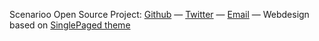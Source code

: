 Scenarioo Open Source Project:
<a href="https://github.com/scenarioo" target="_blank">Github</a>
 &mdash;
<a href="https://twitter.com/search?q=%23scenarioo" target="_blank">Twitter</a>
 &mdash;
<a onclick="sendContactEmail();return false" href="javascript:return false">Email</a>
 &mdash;
Webdesign based on <a href="https://github.com/t413/SinglePaged" target="_blank">SinglePaged theme</a>


